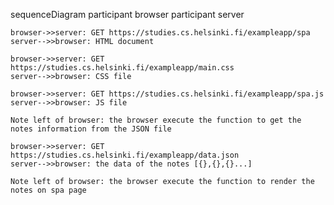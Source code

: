 sequenceDiagram
    participant browser
    participant server

    browser->>server: GET https://studies.cs.helsinki.fi/exampleapp/spa
    server-->>browser: HTML document

    browser->>server: GET https://studies.cs.helsinki.fi/exampleapp/main.css
    server-->>browser: CSS file

    browser->>server: GET https://studies.cs.helsinki.fi/exampleapp/spa.js
    server-->>browser: JS file

    Note left of browser: the browser execute the function to get the notes information from the JSON file

    browser->>server: GET https://studies.cs.helsinki.fi/exampleapp/data.json
    server-->>browser: the data of the notes [{},{},{}...]

    Note left of browser: the browser execute the function to render the notes on spa page
